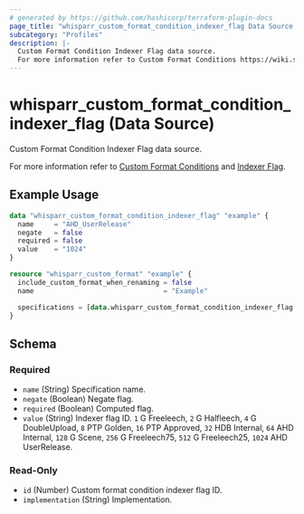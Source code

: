 ```yaml
---
# generated by https://github.com/hashicorp/terraform-plugin-docs
page_title: "whisparr_custom_format_condition_indexer_flag Data Source - terraform-provider-whisparr"
subcategory: "Profiles"
description: |-
  Custom Format Condition Indexer Flag data source.
  For more information refer to Custom Format Conditions https://wiki.servarr.com/whisparr/settings#conditions and Indexer Flag https://wiki.servarr.com/whisparr/settings#indexer-flags.
---
```


# whisparr_custom_format_condition_indexer_flag (Data Source)

<!-- subcategory:Profiles --> Custom Format Condition Indexer Flag data source.
For more information refer to [Custom Format Conditions](https://wiki.servarr.com/whisparr/settings#conditions) and [Indexer Flag](https://wiki.servarr.com/whisparr/settings#indexer-flags).

## Example Usage

```terraform
data "whisparr_custom_format_condition_indexer_flag" "example" {
  name     = "AHD_UserRelease"
  negate   = false
  required = false
  value    = "1024"
}

resource "whisparr_custom_format" "example" {
  include_custom_format_when_renaming = false
  name                                = "Example"

  specifications = [data.whisparr_custom_format_condition_indexer_flag.example]
}
```

<!-- schema generated by tfplugindocs -->
## Schema

### Required

- `name` (String) Specification name.
- `negate` (Boolean) Negate flag.
- `required` (Boolean) Computed flag.
- `value` (String) Indexer flag ID. `1` G Freeleech, `2` G Halfleech, `4` G DoubleUpload, `8` PTP Golden, `16` PTP Approved, `32` HDB Internal, `64` AHD Internal, `128` G Scene, `256` G Freeleech75, `512` G Freeleech25, `1024` AHD UserRelease.

### Read-Only

- `id` (Number) Custom format condition indexer flag ID.
- `implementation` (String) Implementation.


